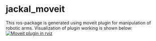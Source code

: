 # jackal_moveit

This ros-package is generated using moveit plugin for manipulation of robotic arms.
Visualization of plugin working is shown below:
<a href="https://www.dropbox.com/s/0c3x9tfv84kzuk4/ezgif.com-video-to-gif%20%281%29.gif?dl=0"><img src="https://www.dropbox.com/s/0c3x9tfv84kzuk4/ezgif.com-video-to-gif%20%281%29.gif?dl=0" title="Moveit plugin in rviz"/></a>
